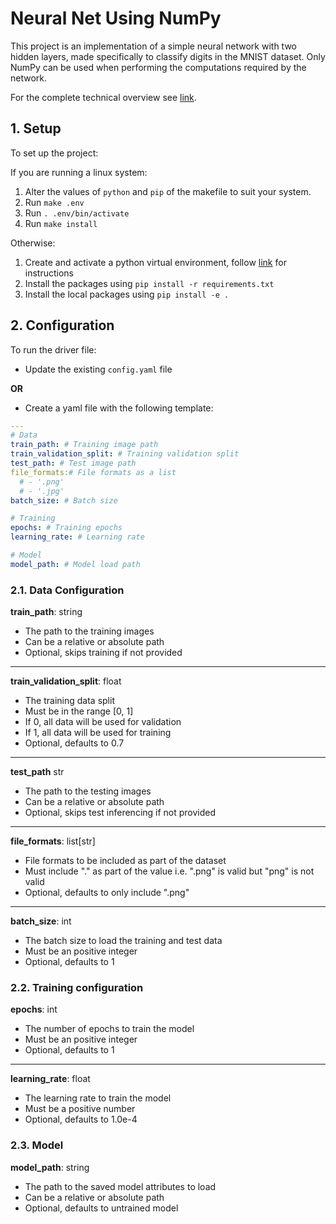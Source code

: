 # Neural Net Using NumPy

This project is an implementation of a simple neural network with two hidden layers, made specifically to classify digits in the MNIST dataset. Only NumPy can be used when performing the computations required by the network.

For the complete technical overview see [link](https://github.com/Keith-Dao/Neural-Net-From-Scratch/blob/main/README.md).

## 1. Setup

To set up the project:

If you are running a linux system:

1. Alter the values of `python` and `pip` of the makefile to suit your system.
2. Run `make .env`
3. Run `. .env/bin/activate`
4. Run `make install`

Otherwise:

1. Create and activate a python virtual environment, follow [link](https://docs.python.org/3/tutorial/venv.html#creating-virtual-environments) for instructions
2. Install the packages using `pip install -r requirements.txt`
3. Install the local packages using `pip install -e .`

## 2. Configuration

To run the driver file:

- Update the existing `config.yaml` file

**OR**

- Create a yaml file with the following template:

```yaml
---
# Data
train_path: # Training image path
train_validation_split: # Training validation split
test_path: # Test image path
file_formats:# File formats as a list
  # - '.png'
  # - '.jpg'
batch_size: # Batch size

# Training
epochs: # Training epochs
learning_rate: # Learning rate

# Model
model_path: # Model load path
```

### 2.1. Data Configuration

**train_path**: string

- The path to the training images
- Can be a relative or absolute path
- Optional, skips training if not provided

---

**train_validation_split**: float

- The training data split
- Must be in the range [0, 1]
- If 0, all data will be used for validation
- If 1, all data will be used for training
- Optional, defaults to 0.7

---

**test_path** str

- The path to the testing images
- Can be a relative or absolute path
- Optional, skips test inferencing if not provided

---

**file_formats**: list[str]

- File formats to be included as part of the dataset
- Must include "." as part of the value i.e. ".png" is valid but "png" is not valid
- Optional, defaults to only include ".png"

---

**batch_size**: int

- The batch size to load the training and test data
- Must be an positive integer
- Optional, defaults to 1

### 2.2. Training configuration

**epochs**: int

- The number of epochs to train the model
- Must be an positive integer
- Optional, defaults to 1

---

**learning_rate**: float

- The learning rate to train the model
- Must be a positive number
- Optional, defaults to 1.0e-4

### 2.3. Model

**model_path**: string

- The path to the saved model attributes to load
- Can be a relative or absolute path
- Optional, defaults to untrained model
